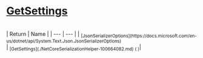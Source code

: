 # [GetSettings](./NetCoreSerializationHelper-100664082.md)


<br>
| Return | Name | 
| --- | --- | 
| <sub>[JsonSerializerOptions](https://docs.microsoft.com/en-us/dotnet/api/System.Text.Json.JsonSerializerOptions)</sub><img width=200/>| <sub>[GetSettings](./NetCoreSerializationHelper-100664082.md) (  )</sub>| <br>


